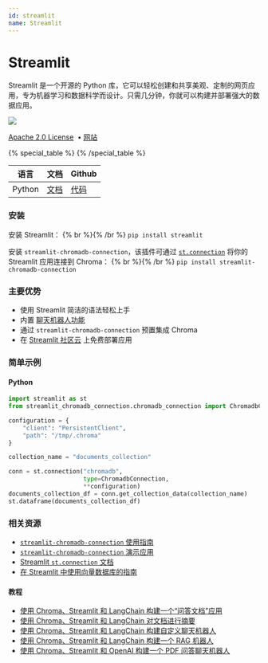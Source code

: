 ```yaml
---
id: streamlit
name: Streamlit
---
```


# Streamlit

Streamlit 是一个开源的 Python 库，它可以轻松创建和共享美观、定制的网页应用，专为机器学习和数据科学而设计。只需几分钟，你就可以构建并部署强大的数据应用。

![](https://img.shields.io/github/stars/streamlit/streamlit.svg?style=social&label=Star&maxAge=2400)

[Apache 2.0 License](https://github.com/streamlit/streamlit/blob/develop/LICENSE) &nbsp;&bull;&nbsp;[网站](https://streamlit.io/)

{% special_table %}
{% /special_table %}

| 语言 | 文档 | Github |
|--|--|--|
| Python | [文档](https://docs.streamlit.io/) | [代码](https://github.com/streamlit/streamlit)

### 安装

安装 Streamlit： {% br %}{% /br %}
`pip install streamlit`

安装 `streamlit-chromadb-connection`，该插件可通过 [`st.connection`](https://docs.streamlit.io/1.11.0/library/api-reference/connections/st.connection) 将你的 Streamlit 应用连接到 Chroma： {% br %}{% /br %}
`pip install streamlit-chromadb-connection`

### 主要优势

- 使用 Streamlit 简洁的语法轻松上手
- 内置 [聊天机器人功能](https://docs.streamlit.io/library/api-reference/chat)
- 通过 `streamlit-chromadb-connection` 预置集成 Chroma
- 在 [Streamlit 社区云](https://share.streamlit.io/) 上免费部署应用

### 简单示例

#### Python

```python
import streamlit as st
from streamlit_chromadb_connection.chromadb_connection import ChromadbConnection

configuration = {
    "client": "PersistentClient",
    "path": "/tmp/.chroma"
}

collection_name = "documents_collection"

conn = st.connection("chromadb",
                     type=ChromadbConnection,
                     **configuration)
documents_collection_df = conn.get_collection_data(collection_name)
st.dataframe(documents_collection_df)
```

### 相关资源

- [`streamlit-chromadb-connection` 使用指南](https://github.com/Dev317/streamlit_chromadb_connection/blob/main/README.md)
- [`streamlit-chromadb-connection` 演示应用](https://app-chromadbconnection-mfzxl3nzozmaxh3mrkd6zm.streamlit.app/)
- [Streamlit `st.connection` 文档](https://docs.streamlit.io/library/api-reference/connections/st.connection)
- [在 Streamlit 中使用向量数据库的指南](https://pub.towardsai.net/vector-databases-for-your-streamlit-ai-apps-56cd0af7bbba)

#### 教程

- [使用 Chroma、Streamlit 和 LangChain 构建一个“问答文档”应用](https://blog.streamlit.io/langchain-tutorial-4-build-an-ask-the-doc-app/)
- [使用 Chroma、Streamlit 和 LangChain 对文档进行摘要](https://alphasec.io/summarize-documents-with-langchain-and-chroma/)
- [使用 Chroma、Streamlit 和 LangChain 构建自定义聊天机器人](https://blog.streamlit.io/how-in-app-feedback-can-increase-your-chatbots-performance/)
- [使用 Chroma、Streamlit 和 LangChain 构建一个 RAG 机器人](https://levelup.gitconnected.com/building-a-generative-ai-app-with-streamlit-and-openai-95ec31fe8efd)
- [使用 Chroma、Streamlit 和 OpenAI 构建一个 PDF 问答聊天机器人](https://www.confident-ai.com/blog/how-to-build-a-pdf-qa-chatbot-using-openai-and-chromadb)